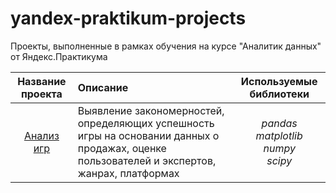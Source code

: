 # yandex-praktikum-projects
Проекты, выполненные в рамках обучения на курсе "Аналитик данных" от Яндекс.Практикума

| Название проекта | Описание | Используемые библиотеки |
| :--------------------: | :--------------------- |:---------------------------:|
| [Анализ игр](https://github.com/kristina-marunich/yandex-praktikum-projects/blob/master/game-analytics/game-analytics-project.ipynb) | Выявление закономерностей, определяющих успешность игры на основании данных о продажах, оценке пользователей и экспертов, жанрах, платформах | *pandas*<br/>*matplotlib*<br/>*numpy*<br/>*scipy*|

